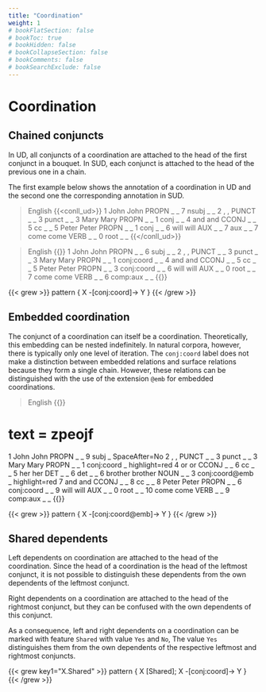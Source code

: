 ```yaml
---
title: "Coordination"
weight: 1
# bookFlatSection: false
# bookToc: true
# bookHidden: false
# bookCollapseSection: false
# bookComments: false
# bookSearchExclude: false
---
```

# Coordination
## Chained conjuncts
In UD, all conjuncts of a coordination are attached to the head of the first conjunct in a bouquet. In SUD, each conjunct is attached to the head of the previous one in a chain.

The first example below shows the annotation of a coordination in UD and the second one the corresponding annotation in SUD.

> English 
{{<conll_ud>}}
1	John	John	PROPN	_	_	7	nsubj	_	_
2	,	,	PUNCT	_	_	3	punct	_	_
3	Mary	Mary	PROPN	_	_	1	conj	_	_
4	and	and	CCONJ	_	_	5	cc	_	_
5	Peter	Peter	PROPN	_	_	1	conj	_	_
6	will	will	AUX	_	_	7	aux	_	_
7	come	come	VERB	_	_	0	root	_	_
{{</conll_ud>}}

> English 
{{<conll>}}
1	John	John	PROPN	_	_	6	subj	_	_
2	,	,	PUNCT	_	_	3	punct	_	_
3	Mary	Mary	PROPN	_	_	1	conj:coord	_	_
4	and	and	CCONJ	_	_	5	cc	_	_
5	Peter	Peter	PROPN	_	_	3	conj:coord	_	_
6	will	will	AUX	_	_	0	root	_	_
7	come	come	VERB	_	_	6	comp:aux	_	_
{{</conll>}}

{{< grew >}}
pattern { X -[conj:coord]-> Y }
{{< /grew >}}

## Embedded coordination
The conjunct of a coordination can itself be a coordination. Theoretically, this embedding can be nested indefinitely. In natural corpora, however, there is typically only one level of iteration.
The `conj:coord` label does not make a distinction between embedded relations and surface relations because they form a single chain.
However, these relations can be distinguished with the use of the extension `@emb` for embedded coordinations.

> English 
{{<conll>}}
# text = zpeojf
1	John	John	PROPN	_	_	9	subj	_	SpaceAfter=No
2	,	,	PUNCT	_	_	3	punct	_	_
3	Mary	Mary	PROPN	_	_	1	conj:coord	_	highlight=red
4	or	or	CCONJ	_	_	6	cc	_	_
5	her	her	DET	_	_	6	det	_	_
6	brother	brother	NOUN	_	_	3	conj:coord@emb	_	highlight=red
7	and	and	CCONJ	_	_	8	cc	_	_
8	Peter	Peter	PROPN	_	_	6	conj:coord	_	_
9	will	will	AUX	_	_	0	root	_	_
10	come	come	VERB	_	_	9	comp:aux	_	_
{{</conll>}}

{{< grew >}}
pattern { X -[conj:coord@emb]-> Y }
{{< /grew >}}

## Shared dependents
Left dependents on coordination are attached to the head of the coordination. Since the head of a coordination is the head of the leftmost conjunct, it is not possible to distinguish these dependents from the own dependents of the leftmost conjunct.

Right dependents on a coordination are attached to the head of the rightmost conjunct, but they can be confused with the own dependents of this conjunct.

As a consequence, left and right dependents on a coordination can be marked with feature `Shared` with value `Yes` and `No`,
The value `Yes` distinguishes them from the own dependents of the respective leftmost and rightmost conjuncts.

{{< grew key1="X.Shared" >}}
pattern { X [Shared]; X -[conj:coord]-> Y }
{{< /grew >}}
